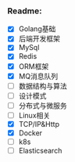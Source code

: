 ### Readme:
* [x] Golang基础
* [x] 后端开发框架
* [x] MySql
* [x] Redis
* [x] ORM框架
* [x] MQ消息队列
* [ ] 数据结构与算法
* [ ] 设计模式
* [ ] 分布式与微服务
* [ ] Linux相关
* [x] TCP/IP&Http
* [x] Docker
* [ ] k8s
* [ ] Elasticsearch
